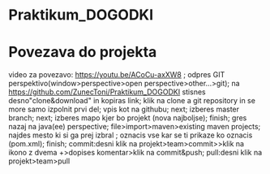 # Praktikum_DOGODKI

# Povezava do projekta
video za povezavo: https://youtu.be/ACoCu-axXW8
;
odpres GIT perspektivo(window>perspective>open perspective>other...>git);
na https://github.com/ZunecToni/Praktikum_DOGODKI  stisnes desno"clone&download" in kopiras link;
klik na clone a git repository in se more samo izpolnit prvi del;
vpis kot na githubu;
next;
izberes master branch;
next;
izberes mapo kjer bo projekt (nova najboljse);
finish;
gres nazaj na java(ee) perspective;
file>import>maven>existing maven projects;
najdes mesto ki si ga prej izbral ;
oznacis vse kar se ti prikaze ko oznacis (pom.xml);
finish;
commit:desni klik na projekt>team>commit>>klik na ikono z dvema +>dopises komentar>klik na commit&push;
pull:desni klik na projekt>team>pull

